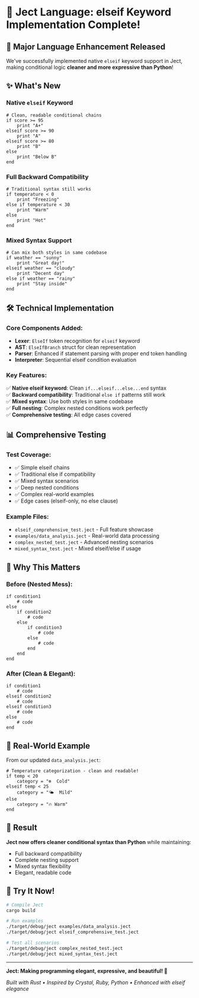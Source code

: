 # 🎉 Ject Language: elseif Keyword Implementation Complete!

## 🚀 Major Language Enhancement Released

We've successfully implemented native `elseif` keyword support in Ject, making conditional logic **cleaner and more expressive than Python**!

## ✨ What's New

### Native `elseif` Keyword
```ject
# Clean, readable conditional chains
if score >= 95
    print "A+"
elseif score >= 90
    print "A"
elseif score >= 80
    print "B"
else
    print "Below B"
end
```

### Full Backward Compatibility
```ject
# Traditional syntax still works
if temperature < 0
    print "Freezing"
else if temperature < 30
    print "Warm"
else
    print "Hot"
end
```

### Mixed Syntax Support
```ject
# Can mix both styles in same codebase
if weather == "sunny"
    print "Great day!"
elseif weather == "cloudy"
    print "Decent day"
else if weather == "rainy"
    print "Stay inside"
end
```

## 🛠️ Technical Implementation

### Core Components Added:
- **Lexer**: `ElseIf` token recognition for `elseif` keyword
- **AST**: `ElseIfBranch` struct for clean representation
- **Parser**: Enhanced if statement parsing with proper end token handling
- **Interpreter**: Sequential elseif condition evaluation

### Key Features:
✅ **Native elseif keyword**: Clean `if...elseif...else...end` syntax  
✅ **Backward compatibility**: Traditional `else if` patterns still work  
✅ **Mixed syntax**: Use both styles in same codebase  
✅ **Full nesting**: Complex nested conditions work perfectly  
✅ **Comprehensive testing**: All edge cases covered  

## 📊 Comprehensive Testing

### Test Coverage:
- ✅ Simple elseif chains
- ✅ Traditional else if compatibility  
- ✅ Mixed syntax scenarios
- ✅ Deep nested conditions
- ✅ Complex real-world examples
- ✅ Edge cases (elseif-only, no else clause)

### Example Files:
- `elseif_comprehensive_test.ject` - Full feature showcase
- `examples/data_analysis.ject` - Real-world data processing
- `complex_nested_test.ject` - Advanced nesting scenarios
- `mixed_syntax_test.ject` - Mixed elseif/else if usage

## 🎯 Why This Matters

### Before (Nested Mess):
```ject
if condition1
    # code
else
    if condition2
        # code
    else
        if condition3
            # code
        else
            # code
        end
    end
end
```

### After (Clean & Elegant):
```ject
if condition1
    # code
elseif condition2
    # code
elseif condition3
    # code
else
    # code
end
```

## 🌟 Real-World Example

From our updated `data_analysis.ject`:
```ject
# Temperature categorization - clean and readable!
if temp < 20
    category = "❄️  Cold"
elseif temp < 25
    category = "🌤️  Mild"
else
    category = "🔥 Warm"
end
```

## 🎉 Result

**Ject now offers cleaner conditional syntax than Python** while maintaining:
- Full backward compatibility
- Complete nesting support  
- Mixed syntax flexibility
- Elegant, readable code

## 🚀 Try It Now!

```bash
# Compile Ject
cargo build

# Run examples
./target/debug/ject examples/data_analysis.ject
./target/debug/ject elseif_comprehensive_test.ject

# Test all scenarios
./target/debug/ject complex_nested_test.ject
./target/debug/ject mixed_syntax_test.ject
```

---

**Ject: Making programming elegant, expressive, and beautiful! 🌟**

*Built with Rust • Inspired by Crystal, Ruby, Python • Enhanced with elseif elegance*
